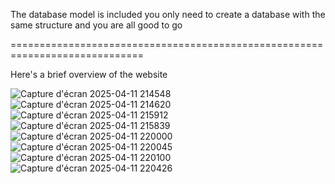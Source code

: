 The database model is included you only need to create a database with the same structure and you are all good to go


 =============================================================================

Here's a brief overview of the website

![Capture d'écran 2025-04-11 214548](https://github.com/user-attachments/assets/cfb311fa-7505-4a62-a107-3868954b9d19)
![Capture d'écran 2025-04-11 214620](https://github.com/user-attachments/assets/f973402d-91dc-4fd6-baf9-9646e371aa74)
![Capture d'écran 2025-04-11 215912](https://github.com/user-attachments/assets/d1dc37f2-b118-4be5-9c25-7604df37f5a7)
![Capture d'écran 2025-04-11 215839](https://github.com/user-attachments/assets/95284f22-d62e-43d1-967f-1523251aff5a)
![Capture d'écran 2025-04-11 220000](https://github.com/user-attachments/assets/12ff91a1-4486-4200-a462-5d6e940a7092)
![Capture d'écran 2025-04-11 220045](https://github.com/user-attachments/assets/4672dcbf-d4f7-44b0-9810-f4e2bfff1d0c)
![Capture d'écran 2025-04-11 220100](https://github.com/user-attachments/assets/df599dd8-a4b3-4094-89dc-913cd38321bd)
![Capture d'écran 2025-04-11 220426](https://github.com/user-attachments/assets/6b0bed87-50e0-494c-b635-34df950bccc4)
